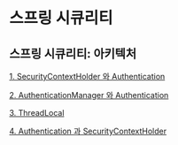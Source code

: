 # 스프링 시큐리티 

## 스프링 시큐리티: 아키텍처


[1. SecurityContextHolder 와 Authentication](https://github.com/MaximSungmo/demo-spring-security-form/blob/master/md_files/architecture_01.md)

[2. AuthenticationManager 와 Authentication](https://github.com/MaximSungmo/demo-spring-security-form/blob/master/md_files/architecture_02.md)

[3. ThreadLocal](https://github.com/MaximSungmo/demo-spring-security-form/blob/master/md_files/architecture_03.md)

[4. Authentication 과 SecurityContextHolder](https://github.com/MaximSungmo/demo-spring-security-form/blob/master/md_files/architecture_04.md)
 

